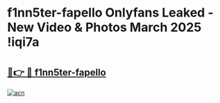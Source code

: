 # f1nn5ter-fapello Onlyfans Leaked - New Video & Photos March 2025 !iqi7a

# <h2><a href="https://24hyfg.iuczelnia.edu.pl?title=f1nn5ter-fapello&ref=iqi7a">🔗👉 🔴 f1nn5ter-fapello</a></h2>

[![acn](https://github.com/user-attachments/assets/0f9c940e-d8b0-45ae-aac7-cd30a18b3e1c)](https://24hyfg.iuczelnia.edu.pl?title=f1nn5ter-fapello&ref=iqi7a)

